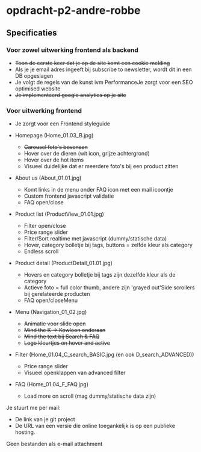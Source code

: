 # opdracht-p2-andre-robbe



## Specificaties

### Voor zowel uitwerking frontend als backend

- <s>Toon de eerste keer dat je op de site komt een cookie melding</s>
- Als je je email adres ingeeft bij subscribe to newsletter, wordt dit in een DB opgeslagen
- Je volgt de regels van de kunst ivm PerformanceJe zorgt voor een SEO optimised website
- <s>Je implementeerd google analytics op je site</s>


### Voor uitwerking frontend
- Je zorgt voor een Frontend styleguide

- Homepage (Home_01.03_B.jpg)
   - <s>Carousel foto's bovenaan</s>
   - Hover over de dieren (wit icon, grijze achtergrond)
   - Hover over de hot items
   - Visueel duidelijke dat er meerdere foto's bij een product zitten

- About us (About_01.01.jpg)
   - Komt links in de menu onder FAQ icon met een mail icoontje
   - Custom frontend javascript validatie
   - FAQ open/close

- Product list (ProductView_01.01.jpg)
   - Filter open/close
   - Price range slider
   - Filter/Sort realtime met javascript (dummy/statische data)
   - Hover, category bolletje bij tags, buttons = zelfde kleur als category
   - Endless scroll

- Product detail (ProductDetail_01.01.jpg)
   - Hovers en category bolletje bij tags zijn dezelfde kleur als de category
   - Actieve foto = full color thumb, andere zijn 'grayed out'Side scrollers bij gerelateerde producten
   - FAQ open/closeMenu

- Menu (Navigation_01_02.jpg)
   - <s>Animatie voor slide open</s>
   - <s>Mind the K -> Kowloon onderaan</s>
   - <s>Mind the text bij Search & FAQ</s>
   - <s>Logo kleurtjes on hover and active</s>

- Filter (Home_01.04_C_search_BASIC.jpg (en ook D_search_ADVANCED))
   - Price range slider
   - Visueel openklappen van advanced filter

- FAQ (Home_01.04_F_FAQ.jpg)
   - Load more on scroll (mag dummy/statische data zijn)



Je stuurt me per mail:
- De link van je git project
- De URL van een versie die online toegankelijk is op een publieke hosting.

Geen bestanden als e-mail attachment